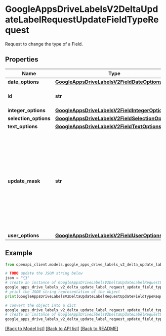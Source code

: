 # GoogleAppsDriveLabelsV2DeltaUpdateLabelRequestUpdateFieldTypeRequest

Request to change the type of a Field.

## Properties

Name | Type | Description | Notes
------------ | ------------- | ------------- | -------------
**date_options** | [**GoogleAppsDriveLabelsV2FieldDateOptions**](GoogleAppsDriveLabelsV2FieldDateOptions.md) |  | [optional] 
**id** | **str** | Required. The Field to update. | [optional] 
**integer_options** | [**GoogleAppsDriveLabelsV2FieldIntegerOptions**](GoogleAppsDriveLabelsV2FieldIntegerOptions.md) |  | [optional] 
**selection_options** | [**GoogleAppsDriveLabelsV2FieldSelectionOptions**](GoogleAppsDriveLabelsV2FieldSelectionOptions.md) |  | [optional] 
**text_options** | [**GoogleAppsDriveLabelsV2FieldTextOptions**](GoogleAppsDriveLabelsV2FieldTextOptions.md) |  | [optional] 
**update_mask** | **str** | The fields that should be updated. At least one field must be specified. The root of &#x60;type_options&#x60; is implied and should not be specified. A single &#x60;*&#x60; can be used as short-hand for updating every field. | [optional] 
**user_options** | [**GoogleAppsDriveLabelsV2FieldUserOptions**](GoogleAppsDriveLabelsV2FieldUserOptions.md) |  | [optional] 

## Example

```python
from openapi_client.models.google_apps_drive_labels_v2_delta_update_label_request_update_field_type_request import GoogleAppsDriveLabelsV2DeltaUpdateLabelRequestUpdateFieldTypeRequest

# TODO update the JSON string below
json = "{}"
# create an instance of GoogleAppsDriveLabelsV2DeltaUpdateLabelRequestUpdateFieldTypeRequest from a JSON string
google_apps_drive_labels_v2_delta_update_label_request_update_field_type_request_instance = GoogleAppsDriveLabelsV2DeltaUpdateLabelRequestUpdateFieldTypeRequest.from_json(json)
# print the JSON string representation of the object
print(GoogleAppsDriveLabelsV2DeltaUpdateLabelRequestUpdateFieldTypeRequest.to_json())

# convert the object into a dict
google_apps_drive_labels_v2_delta_update_label_request_update_field_type_request_dict = google_apps_drive_labels_v2_delta_update_label_request_update_field_type_request_instance.to_dict()
# create an instance of GoogleAppsDriveLabelsV2DeltaUpdateLabelRequestUpdateFieldTypeRequest from a dict
google_apps_drive_labels_v2_delta_update_label_request_update_field_type_request_from_dict = GoogleAppsDriveLabelsV2DeltaUpdateLabelRequestUpdateFieldTypeRequest.from_dict(google_apps_drive_labels_v2_delta_update_label_request_update_field_type_request_dict)
```
[[Back to Model list]](../README.md#documentation-for-models) [[Back to API list]](../README.md#documentation-for-api-endpoints) [[Back to README]](../README.md)


